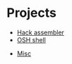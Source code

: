 # Projects

* [Hack assembler](/projects/Hack-Assembler.md)
* [OSH shell](/projects/OSH-shell.md)
<!-- * [Webscraping](/projects/webscraping) -->
* [Misc](/projects/misc)
